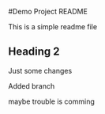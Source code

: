 #Demo Project README

This is a simple readme file

## Heading 2

Just some changes

Added branch

maybe trouble is comming 
